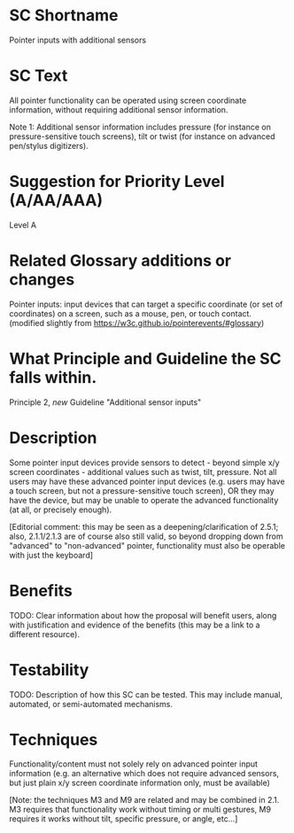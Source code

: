 # SC Shortname

Pointer inputs with additional sensors

# SC Text

All pointer functionality can be operated using screen coordinate information, without requiring additional sensor information.

Note 1: Additional sensor information includes pressure (for instance on pressure-sensitive touch screens), tilt or twist (for instance on advanced pen/stylus digitizers).

# Suggestion for Priority Level (A/AA/AAA)

Level A

# Related Glossary additions or changes

Pointer inputs: input devices that can target a specific coordinate (or set of coordinates) on a screen, such as a mouse, pen, or touch contact. (modified slightly from https://w3c.github.io/pointerevents/#glossary)

# What Principle and Guideline the SC falls within.

Principle 2, *new* Guideline "Additional sensor inputs"

# Description

Some pointer input devices provide sensors to detect - beyond simple x/y screen coordinates - additional values such as twist, tilt, pressure. Not all users may have these advanced pointer input devices (e.g. users may have a touch screen, but not a pressure-sensitive touch screen), OR they may have the device, but may be unable to operate the advanced functionality (at all, or precisely enough).

[Editorial comment: this may be seen as a deepening/clarification of 2.5.1; also, 2.1.1/2.1.3 are of course also still valid, so beyond dropping down from "advanced" to "non-advanced" pointer, functionality must also be operable with just the keyboard]

# Benefits

TODO: Clear information about how the proposal will benefit users, along with justification and evidence of the benefits (this may be a link to a different resource).

# Testability

TODO: Description of how this SC can be tested. This may include manual, automated, or semi-automated mechanisms.

# Techniques

Functionality/content must not solely rely on advanced pointer input information (e.g. an alternative which does not require advanced sensors, but just plain x/y screen coordinate information only, must be available)

[Note: the techniques M3 and M9 are related and may be combined in 2.1. M3 requires that functionality work without timing or multi gestures, M9 requires it works without tilt, specific pressure, or angle, etc...]
